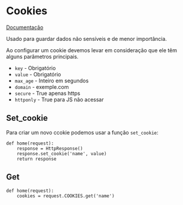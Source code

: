 # Cookies

[Documentação](https://docs.djangoproject.com/pt-br/4.1/topics/http/sessions/)

Usado para guardar dados não sensíveis e de menor importância.

Ao configurar um cookie devemos levar em consideração que ele têm alguns parâmetros principais.
- `key` - Obrigatório
- `value` - Obrigatório
- `max_age` - Inteiro em segundos
- `domain` - exemple.com
- `secure` - True apenas https
- `httponly` - True para JS não acessar

## Set_cookie
Para criar um novo ccokie podemos usar a função `set_cookie`:
```
def home(request):
    response = HttpResponse()
    response.set_cookie('name', value)
    return response
```

## Get
```
def home(request):
    cookies = request.COOKIES.get('name')
```

